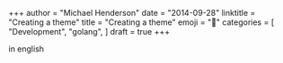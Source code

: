 +++
author = "Michael Henderson"
date = "2014-09-28"
linktitle = "Creating a theme"
title = "Creating a theme"
emoji = "📍"
categories = [
    "Development",
    "golang",
]
draft = true
+++

in english
